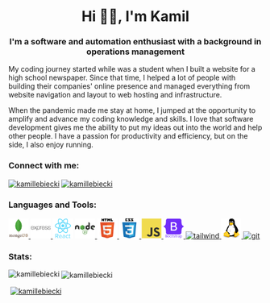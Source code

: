 <h1 align="center">Hi 👋🏻, I'm Kamil</h1>
<h3 align="center"> I'm a software and automation enthusiast with a background in operations management</h3>

<p> My coding journey started while was a student when I built a website for a high school newspaper. Since that time, I helped a lot of people with building their companies' online presence and managed everything from website navigation and layout to web hosting and infrastructure. </p>
<p>When the pandemic made me stay at home, I jumped at the opportunity to amplify and advance my coding knowledge and skills. I love that software development gives me the ability to put my ideas out into the world and help other people. I have a passion for productivity and efficiency, but on the side, I also enjoy running.</p>

<h3 align="left">Connect with me:</h3>
<p align="left">
<a href="https://twitter.com/kamillebiecki" target="_blank"><img align="center" src="https://raw.githubusercontent.com/rahuldkjain/github-profile-readme-generator/master/src/images/icons/Social/twitter.svg" alt="kamillebiecki" height="30" width="40" /></a> <a href="https://linkedin.com/in/kamillebiecki" target="_blank"><img align="center" src="https://raw.githubusercontent.com/rahuldkjain/github-profile-readme-generator/master/src/images/icons/Social/linked-in-alt.svg" alt="kamillebiecki" height="30" width="40" /></a>
</p>

<h3 align="left">Languages and Tools:</h3>
<p align="left"> 
<a href="https://www.mongodb.com/" target="_blank" rel="noreferrer"> <img src="https://raw.githubusercontent.com/devicons/devicon/master/icons/mongodb/mongodb-original-wordmark.svg" alt="mongodb" width="40" height="40"/> </a><a href="https://expressjs.com" target="_blank" rel="noreferrer"> <img src="https://raw.githubusercontent.com/devicons/devicon/master/icons/express/express-original-wordmark.svg" alt="express" width="40" height="40"/></a><a href="https://reactjs.org/" target="_blank" rel="noreferrer"> <img src="https://raw.githubusercontent.com/devicons/devicon/master/icons/react/react-original-wordmark.svg" alt="react" width="40" height="40"/></a> <a href="https://nodejs.org" target="_blank" rel="noreferrer"> <img src="https://raw.githubusercontent.com/devicons/devicon/master/icons/nodejs/nodejs-original-wordmark.svg" alt="nodejs" width="40" height="40"/></a><a href="https://www.w3.org/html/" target="_blank" rel="noreferrer"> <img src="https://raw.githubusercontent.com/devicons/devicon/master/icons/html5/html5-original-wordmark.svg" alt="html5" width="40" height="40"/> </a><a href="https://www.w3schools.com/css/" target="_blank" rel="noreferrer"><img src="https://raw.githubusercontent.com/devicons/devicon/master/icons/css3/css3-original-wordmark.svg" alt="css3" width="40" height="40"/> </a><a href="https://developer.mozilla.org/en-US/docs/Web/JavaScript" target="_blank" rel="noreferrer"> <img src="https://raw.githubusercontent.com/devicons/devicon/master/icons/javascript/javascript-original.svg" alt="javascript" width="40" height="40"/> </a><a href="https://getbootstrap.com" target="_blank" rel="noreferrer"> <img src="https://raw.githubusercontent.com/devicons/devicon/master/icons/bootstrap/bootstrap-plain-wordmark.svg" alt="bootstrap" width="40" height="40"/> </a><a href="https://tailwindcss.com/" target="_blank" rel="noreferrer"> <img src="https://www.vectorlogo.zone/logos/tailwindcss/tailwindcss-icon.svg" alt="tailwind" width="40" height="40"/> </a><a href="https://www.linux.org/" target="_blank" rel="noreferrer"> <img src="https://raw.githubusercontent.com/devicons/devicon/master/icons/linux/linux-original.svg" alt="linux" width="40" height="40"/> </a><a href="https://git-scm.com/" target="_blank" rel="noreferrer"> <img src="https://www.vectorlogo.zone/logos/git-scm/git-scm-icon.svg" alt="git" width="40" height="40"/> </a></p>

<h3 align="left">Stats:</h3>
<p><img align="left" src="https://github-readme-stats.vercel.app/api/top-langs?username=kamillebiecki&show_icons=true&locale=en&layout=compact" alt="kamillebiecki" /></p>

<p>&nbsp;<img align="center" src="https://github-readme-stats.vercel.app/api?username=kamillebiecki&show_icons=true&locale=en" alt="kamillebiecki" /></p>

<p>&nbsp;<a href="https://www.codewars.com/users/KamilLebiecki/" target="_blank"><img align="center" src="https://www.codewars.com/users/KamilLebiecki/badges/large?theme=light" alt="kamillebiecki" /></a></p>
